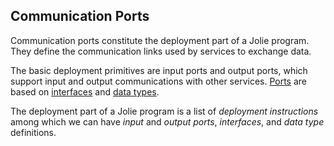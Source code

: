 ## Communication Ports

Communication ports constitute the deployment part of a Jolie program. 
They define the communication links used by services to exchange data.

The basic deployment primitives are input ports and output ports, which support input and output communications with other services. 
[Ports](communication_ports/ports) are based on [interfaces](communication_ports/interfaces) and [data types](communication_ports/data_types).

The deployment part of a Jolie program is a list of *deployment instructions* among which we can have *input* and *output* *ports*, *interfaces*, and *data type* definitions.